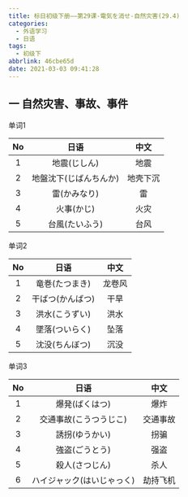 ```yaml
---
title: 标日初级下册——第29课-電気を消せ-自然灾害(29.4)
categories:
  - 外语学习
  - 日语
tags:
  - 初级下
abbrlink: 46cbe65d
date: 2021-03-03 09:41:28
---
```

## 一 自然灾害、事故、事件

单词1

|  No  |          日语          |   中文   |
| :--: | :--------------------: | :------: |
|  1   |      地震(じしん)      |   地震   |
|  2   | 地盤沈下(じばんちんか) | 地壳下沉 |
|  3   |      雷(かみなり)      |    雷    |
|  4   |       火事(かじ)       |   火灾   |
|  5   |     台風(たいふう)     |   台风   |

<!--more-->

单词2

|  No  |       日语       |  中文  |
| :--: | :--------------: | :----: |
|  1   |  竜巻(たつまき)  | 龙卷风 |
|  2   | 干ばつ(かんばつ) |  干旱  |
|  3   |  洪水(こうずい)  |  洪水  |
|  4   |  墜落(ついらく)  |  坠落  |
|  5   |  沈没(ちんぼつ)  |  沉没  |

单词3

|  No  |            日语            |   中文   |
| :--: | :------------------------: | :------: |
|  1   |       爆発(ばくはつ)       |   爆炸   |
|  2   |   交通事故(こうつうじこ)   | 交通事故 |
|  3   |       誘拐(ゆうかい)       |   拐骗   |
|  4   |       強盗(ごうとう)       |   强盗   |
|  5   |       殺人(さつじん)       |   杀人   |
|  6   | ハイジャック(はいじゃっく) | 劫持飞机 |

